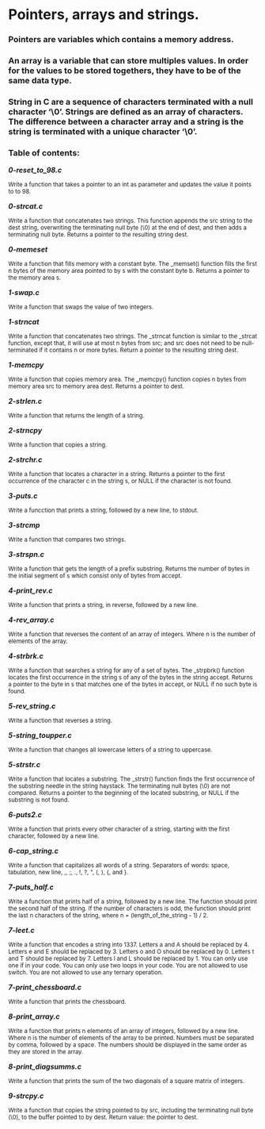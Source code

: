 # Pointers, arrays and strings.
### Pointers are variables which contains a memory address.
### An array is a variable that can store multiples values. In order for the values to be stored togethers, they have to be of the same data type.
### String in C are a sequence of characters terminated with a null character ‘\0’. Strings are defined as an array of characters. The difference between a character array and a string is the string is terminated with a unique character ‘\0’.
### Table of contents:
***0-reset_to_98.c***

<sub>Write a function that takes a pointer to an int as parameter and updates the value it points to to 98.</sub>

***0-strcat.c***

<sub>Write a function that concatenates two strings. This function appends the src string to the dest string, overwriting the terminating null byte (\0) at the end of dest, and then adds a terminating null byte. Returns a pointer to the resulting string dest.</sub>

***0-memeset***

<sub>Write a function that fills memory with a constant byte. The _memset() function fills the first n bytes of the memory area pointed to by s with the constant byte b. Returns a pointer to the memory area s.</sub>

***1-swap.c***

<sub>Write a function that swaps the value of two integers.</sub>

***1-strncat***

<sub>Write a function that concatenates two strings. The _strncat function is similar to the _strcat function, except that, it will use at most n bytes from src; and src does not need to be null-terminated if it contains n or more bytes. Return a pointer to the resulting string dest.</sub>

***1-memcpy***

<sub>Write a function that copies memory area. The _memcpy() function copies n bytes from memory area src to memory area dest. Returns a pointer to dest.</sub>

***2-strlen.c***

<sub>Write a function that returns the length of a string.</sub>

***2-strncpy***

<sub>Write a function that copies a string.</sub>

***2-strchr.c***

<sub>Write a function that locates a character in a string. Returns a pointer to the first occurrence of the character c in the string s, or NULL if the character is not found.</sub>

***3-puts.c***

<sub>Write a funcction that prints a string, followed by a new line, to stdout.</sub>

***3-strcmp***

<sub>Write a function that compares two strings.</sub>

***3-strspn.c***

<sub>Write a function that gets the length of a prefix substring. Returns the number of bytes in the initial segment of s which consist only of bytes from accept.</sub>

***4-print_rev.c***

<sub>Write a function that prints a string, in reverse, followed by a new line.</sub>

***4-rev_array.c***

<sub>Write a function that reverses the content of an array of integers. Where n is the number of elements of the array.</sub>

***4-strbrk.c***

<sub>Write a function that searches a string for any of a set of bytes. The _strpbrk() function locates the first occurrence in the string s of any of the bytes in the string accept. Returns a pointer to the byte in s that matches one of the bytes in accept, or NULL if no such byte is found.</sub>

***5-rev_string.c***

<sub>Write a function that reverses a string.</sub>

***5-string_toupper.c***

<sub>Write a function that changes all lowercase letters of a string to uppercase.</sub>

***5-strstr.c***

<sub>Write a function that locates a substring. The _strstr() function finds the first occurrence of the substring needle in the string haystack. The terminating null bytes (\0) are not compared. Returns a pointer to the beginning of the located substring, or NULL if the substring is not found.</sub>

***6-puts2.c***

<sub>Write a function that prints every other character of a string, starting with the first character, followed by a new line.</sub>

***6-cap_string.c***

<sub>Write a function that capitalizes all words of a string. Separators of words: space, tabulation, new line, ,, ;, ., !, ?, ", (, ), {, and }.</sub>

***7-puts_half.c***

<sub>Write a function that prints half of a string, followed by a new line. The function should print the second half of the string. If the number of characters is odd, the function should print the last n characters of the string, where n = (length_of_the_string - 1) / 2.</sub>

***7-leet.c***

<sub>Write a function that encodes a string into 1337.
Letters a and A should be replaced by 4. 
Letters e and E should be replaced by 3. 
Letters o and O should be replaced by 0. 
Letters t and T should be replaced by 7. 
Letters l and L should be replaced by 1. 
You can only use one if in your code. You can only use two loops in your code. You are not allowed to use switch. You are not allowed to use any ternary operation.</sub>

***7-print_chessboard.c***

<sub>Write a function that prints the chessboard.</sub>

***8-print_array.c***

<sub>Write a function that prints n elements of an array of integers, followed by a new line. Where n is the number of elements of the array to be printed. Numbers must be separated by comma, followed by a space. The numbers should be displayed in the same order as they are stored in the array.</sub>

***8-print_diagsumms.c***

<sub>Write a function that prints the sum of the two diagonals of a square matrix of integers.</sub>

***9-strcpy.c***

<sub>Write a function that copies the string pointed to by src, including the terminating null byte (\0), to the buffer pointed to by dest. Return value: the pointer to dest.</sub>

